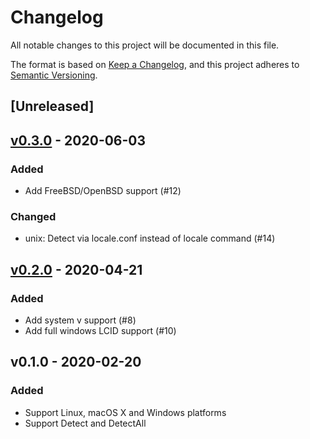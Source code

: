 # Changelog
All notable changes to this project will be documented in this file.

The format is based on [Keep a Changelog](https://keepachangelog.com/en/1.0.0/),
and this project adheres to [Semantic Versioning](https://semver.org/spec/v2.0.0.html).

## [Unreleased]

## [v0.3.0] - 2020-06-03

### Added

- Add FreeBSD/OpenBSD support (#12)

### Changed

- unix: Detect via locale.conf instead of locale command (#14)

## [v0.2.0] - 2020-04-21

### Added

- Add system v support (#8)
- Add full windows LCID support (#10)

## v0.1.0 - 2020-02-20

### Added

- Support Linux, macOS X and Windows platforms
- Support Detect and DetectAll

[v0.3.0]: https://github.com/Xuanwo/go-locale/compare/v0.2.0...v0.3.0
[v0.2.0]: https://github.com/Xuanwo/go-locale/compare/v0.1.0...v0.2.0
